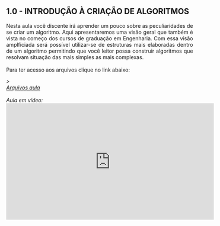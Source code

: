 <link href="/your-path-to-uicons/css/uicons-regular-rounded.css" rel="stylesheet">

<h2>1.0 - INTRODUÇÃO À CRIAÇÃO DE ALGORITMOS</h2>

<p align="justify"> Nesta aula você discente irá aprender um pouco sobre as peculiaridades de se criar um algoritmo. Aqui apresentaremos uma visão geral que também é vista no começo dos cursos de graduação em Engenharia. Com essa visão amplficiada será possível utilizar-se de estruturas mais elaboradas dentro de um algoritmo permitindo que você leitor possa construir algoritmos que resolvam situação das mais simples as mais complexas.<br>
<br>
Para ter acesso aos arquivos clique no link abaixo:<br>
</p>
<i class="fi-rr-folder"> >
<span class="fi fi-rr-camera">
<div><i class="fi-rr-folder"><a href="www.coretectools.com.br">Arquivos aula</a></i></div>
<br>
Aula em vídeo:<br>
<iframe width="560" height="315" src="https://www.youtube.com/embed/ydczMo1z8Rg" title="YouTube video player" frameborder="0" allow="accelerometer; autoplay; clipboard-write; encrypted-media; gyroscope; picture-in-picture" allowfullscreen></iframe>



